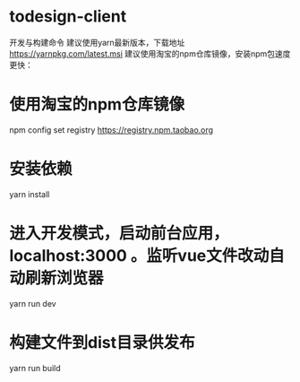 # todesign-client
开发与构建命令
建议使用yarn最新版本，下载地址 https://yarnpkg.com/latest.msi
建议使用淘宝的npm仓库镜像，安装npm包速度更快：

# 使用淘宝的npm仓库镜像   
npm config set registry https://registry.npm.taobao.org
# 安装依赖   
yarn install

# 进入开发模式，启动前台应用，localhost:3000 。监听vue文件改动自动刷新浏览器  
yarn run dev

# 构建文件到dist目录供发布  
yarn run build

